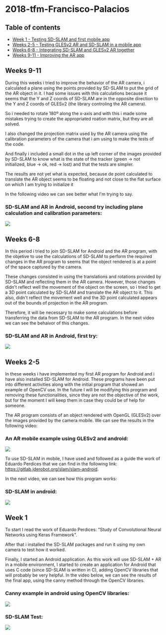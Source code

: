 # 2018-tfm-Francisco-Palacios

## Table of contents

- [Week 1 - Testing SD-SLAM and first mobile app](#week1)
- [Weeks 2-5 - Testing GLESv2 AR and SD-SLAM in a mobile app](#week2)
- [Weeks 6-8 - Integrating SD-SLAM and GLESv2 AR together](#week3)
- [Weeks 9-11 - Improving the AR app](#week4)




<a name="week4"></a>
## Weeks 9-11

During this weeks i tried to improve the behavior of the AR camera, i calculated a plane using the points provided by SD-SLAM to put the grid of the AR object in it. I had some issues with this calculations because it seems that the Y and Z coords of SD-SLAM are in the opposite direction to the Y and Z coords of GLESv2 (the library controling the AR camera).

So i needed to rotate 180º along the x-axis and with this i made some mistakes trying to create the appropriated roation matrix, but they are all solved.

I also changed the projection matrix used by the AR camera using the calibration parameters of the camera that i am using to make the tests of the code.

And finally i included a small dot in the up left corner of the images provided by SD-SLAM to know what is the state of the tracker (green -> not initialized, blue -> ok, red -> lost) and that the tests are simpler.

The results are not yet what is expected, because de point calculated to translate the AR object seems to be floating and not close to the flat surface on which I am trying to initialize it

In the following video we can see better what I'm trying to say.

### SD-SLAM and AR in Android, second try including plane calculation and calibration parameters:

[![](http://img.youtube.com/vi/rmWQLTqQMNg/0.jpg)](http://www.youtube.com/watch?v=rmWQLTqQMNg "")

<a name="week3"></a>
## Weeks 6-8

In this period i tried to join SD-SLAM for Android and the AR program, with the objetive to use the calculations of SD-SLAM to perform the required changes in the AR program to seems that the object rendered is at a point of the space captured by the camera.

These changes consisted in using the translations and rotations provided by SD-SLAM and reflecting them in the AR camera. However, those changes didn't reflect well the movement of the object on the screen, so i tried to get a 3D point calculated by SD-SLAM and translate the AR object to it. This also, didn't reflect the movement well and the 3D point calculated appears out of the bounds of projection in the AR program.

Therefore, it will be necessary to make some calculations before transferring the data from SD-SLAM to the AR program. In the next video we can see the behaivor of this changes.

### SD-SLAM and AR in Android, first try:

[![](http://img.youtube.com/vi/cGTfwEcq_pI/0.jpg)](http://www.youtube.com/watch?v=cGTfwEcq_pI "")

<a name="week2"></a>
## Weeks 2-5

In these weeks i have implemented my first AR program for Android and i have also installed SD-SLAM for Android. These programs have been put into different activities along with the initial program that showed an example of OpenCV use. In the future I will be modifying this program and removing these functionalities, since they are not the objective of the work, but for the moment I will keep them in case they could be of help for someone.

The AR program consists of an object rendered with OpenGL (GLESv2) over the images provided by the camera mobile. We can see the results in the following video:

### An AR mobile example using GLESv2 and android:

[![](http://img.youtube.com/vi/ambrmh24XXo/0.jpg)](http://www.youtube.com/watch?v=ambrmh24XXo "")

To use SD-SLAM in mobile, I have used and followed as a guide the work of Eduardo Perdices that we can find in the following link: https://gitlab.jderobot.org/slam/slam-android.

In the next video, we can see how this program works:

### SD-SLAM in android:

[![](http://img.youtube.com/vi/shRlWhWcSqk/0.jpg)](http://www.youtube.com/watch?v=shRlWhWcSqk "")

<a name="week1"></a>
## Week 1
To start I read the work of Eduardo Perdices: "Study of Convolutional Neural Networks using Keras Framework".

After that i installed the SD-SLAM packages and run it using my own camera to test how it worked.

Finally, I started an Android application. As this work will use SD-SLAM + AR in a mobile environment, I started to create an application for Android that uses C code (since SD-SLAM is written in C), adding OpenCV libraries that will probably be very helpful. In the video below, we can see the results of the final app, using the canny method through the OpenCV libraries.

### Canny example in android using OpenCV libraries:

[![](http://img.youtube.com/vi/IWV2fLG0j7k/0.jpg)](http://www.youtube.com/watch?v=IWV2fLG0j7k "")

### SD-SLAM Test:

[![](http://img.youtube.com/vi/L_nHDsnPDD0/0.jpg)](http://www.youtube.com/watch?v=L_nHDsnPDD0 "")

